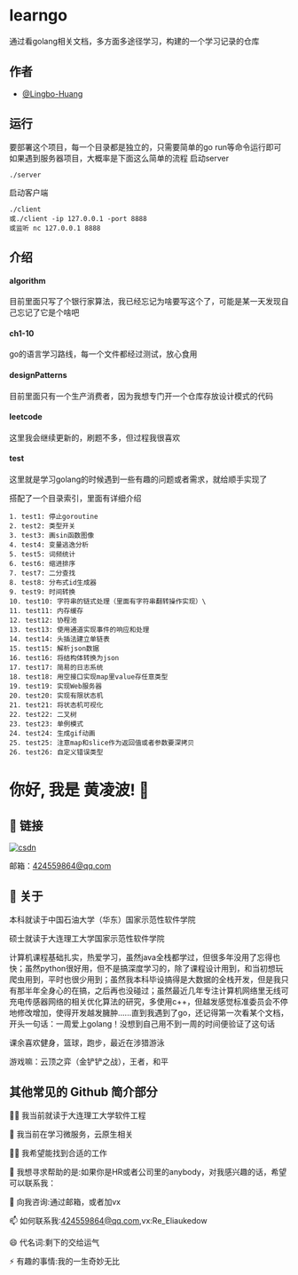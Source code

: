 
# learngo

通过看golang相关文档，多方面多途径学习，构建的一个学习记录的仓库



## 作者

- [@Lingbo-Huang](https://www.github.com/octokatherine)


## 运行

要部署这个项目，每一个目录都是独立的，只需要简单的go run等命令运行即可
如果遇到服务器项目，大概率是下面这么简单的流程
启动server
```
./server
```
启动客户端
```
./client
或./client -ip 127.0.0.1 -port 8888
或监听 nc 127.0.0.1 8888
```


## 介绍

#### algorithm
目前里面只写了个银行家算法，我已经忘记为啥要写这个了，可能是某一天发现自己忘记了它是个啥吧
#### ch1-10
go的语言学习路线，每一个文件都经过测试，放心食用
#### designPatterns
目前里面只有一个生产消费者，因为我想专门开一个仓库存放设计模式的代码
#### leetcode
这里我会继续更新的，刷题不多，但过程我很喜欢
#### test
这里就是学习golang的时候遇到一些有趣的问题或者需求，就给顺手实现了

搭配了一个目录索引，里面有详细介绍
```
1. test1: 停止goroutine
2. test2: 类型开关
3. test3: 画sin函数图像
4. test4: 变量逃逸分析
5. test5: 词频统计
6. test6: 缩进排序
7. test7: 二分查找
8. test8: 分布式id生成器
9. test9: 时间转换
10. test10: 字符串的链式处理（里面有字符串翻转操作实现）\
11. test11: 内存缓存
12. test12: 协程池
13. test13: 使用通道实现事件的响应和处理
14. test14: 头插法建立单链表
15. test15: 解析json数据
16. test16: 将结构体转换为json
17. test17: 简易的日志系统
18. test18: 用空接口实现map里value存任意类型
19. test19: 实现Web服务器
20. test20: 实现有限状态机
21. test21: 将状态机可视化
22. test22: 二叉树
23. test23: 单例模式
24. test24: 生成gif动画
25. test25: 注意map和slice作为返回值或者参数要深拷贝
26. test26: 自定义错误类型
```


# 你好, 我是 黄凌波! 👋


## 🔗 链接
[![csdn](https://img-home.csdnimg.cn/images/20201124032511.png)](https://blog.csdn.net/qq_16497423)

邮箱：424559864@qq.com

## 🚀 关于
本科就读于中国石油大学（华东）国家示范性软件学院

硕士就读于大连理工大学国家示范性软件学院

计算机课程基础扎实，热爱学习，虽然java全栈都学过，但很多年没用了忘得也快；虽然python很好用，但不是搞深度学习的，除了课程设计用到，和当初想玩爬虫用到，平时也很少用到；虽然我本科毕设搞得是大数据的全栈开发，但是我只有那半年全身心的在搞，之后再也没碰过；虽然最近几年专注计算机网络里无线可充电传感器网络的相关优化算法的研究，多使用c++，但越发感觉标准委员会不停地修改增加，使得开发越发臃肿......直到我遇到了go，还记得第一次看某个文档，开头一句话：一周爱上golang！没想到自己用不到一周的时间便验证了这句话

课余喜欢健身，篮球，跑步，最近在涉猎游泳

游戏嘛：云顶之弈（金铲铲之战），王者，和平

## 其他常见的 Github 简介部分
👩‍💻 我当前就读于大连理工大学软件工程

🧠 我当前在学习微服务，云原生相关

👯‍♀️ 我希望能找到合适的工作

🤔 我想寻求帮助的是:如果你是HR或者公司里的anybody，对我感兴趣的话，希望可以联系我：

💬 向我咨询:通过邮箱，或者加vx

📫 如何联系我:424559864@qq.com,vx:Re_Eliaukedow

😄 代名词:剩下的交给运气

⚡️ 有趣的事情:我的一生奇妙无比

